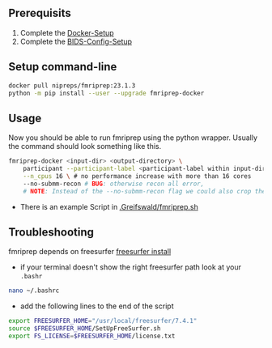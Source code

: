 ## Prerequisits

1. Complete the [Docker-Setup](./docker.md)
2. Complete the [BIDS-Config-Setup](./bids_config.md)

## Setup command-line

```bash
docker pull nipreps/fmriprep:23.1.3
python -m pip install --user --upgrade fmriprep-docker
```

## Usage

Now you should be able to run fmriprep using the python wrapper. Usually the command should look something like this.

```bash
fmriprep-docker <input-dir> <output-directory> \
    participant --participant-label <participant-label within input-dir> \
    --n_cpus 16 \ # no performance increase with more than 16 cores
    --no-submm-recon # BUG: otherwise recon all error, 
    # NOTE: Instead of the --no-submm-recon flag we could also crop the FOV
```

- There is an example Script in [.Greifswald/fmriprep.sh](./Greifswald/fmriprep.sh)

## Troubleshooting

fmriprep depends on freesurfer [freesurfer install](https://surfer.nmr.mgh.harvard.edu/fswiki/DownloadAndInstall)

- if your terminal doesn't show the right freesurfer path look at your `.bashr`

```bash
nano ~/.bashrc
```

- add the following lines to the end of the script
  
```bash
export FREESURFER_HOME="/usr/local/freesurfer/7.4.1"
source $FREESURFER_HOME/SetUpFreeSurfer.sh
export FS_LICENSE=$FREESURFER_HOME/license.txt
```
